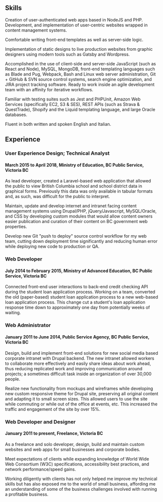 ## Skills

Creation of user-authenticated web apps based in NodeJS and PHP. Development, and implementation of user-centric websites wrapped in content management systems.

Comfortable writing front-end templates as well as server-side logic.

Implementation of static designs to live production websites from graphic designers using modern tools such as Gatsby and Wordpress.

Accomplished in the use of client-side and server-side JavaScript (such as React and Node), MySQL, MongoDB, front-end templating languages such as Blade and Pug, Webpack, Bash and Linux web server administration, Git + GitHub & SVN source control systems, search engine optimization, and JIRA project tracking software. Ready to work inside an agile development team with an affinity for iterative workflows.

Familiar with testing suites such as Jest and PHPUnit, Amazon Web Services (specifically EC2, S3 & SES), REST APIs (such as Strava & QuestTrade), Shopify and the Liquid templating language, and large Oracle databases.

Fluent in both written and spoken English and Italian.

## Experience

<!-- Answer the question, "How did you IMPACT your role at your previous job?" with each entry below. -->

### User Experience Design; Technical Analyst

#### March 2015 to April 2018, Ministry of Education, BC Public Service, Victoria BC

As lead developer, created a Laravel-based web application that allowed the public to view British Columbia school and school district data in graphical forms. Previously this data was only available in tabular formats and, as such, was difficult for the public to interpret.

Maintain, update and develop internet and intranet facing content management systems using Drupal/PHP, jQuery/Javascript, MySQL/Oracle, and CSS by developing custom modules that would allow content owners easier publication and curation of their content on BC government web properties.

Develop new Git "push to deploy" source control workflow for my web team, cutting down deployment time significantly and reducing human error while deploying new code to production or QA.

### Web Developer

#### July 2014 to February 2015, Ministry of Advanced Education, BC Public Service, Victoria BC

Connected front-end user interactions to back-end credit checking API during the student loan application process. Working on a team, converted the old (paper-based) student loan application process to a new web-based loan application process. This change cut a student's loan application response time down to approximately one day from potentially weeks of waiting.

### Web Administrator

#### January 2011 to June 2014, Public Service Agency, BC Public Service, Victoria BC

Design, build and implement front-end solutions for new social media based corporate intranet with Drupal backend. The new intranet allowed workers to collaborate more effectively and easily share ideas about work ahead, thus reducing replicated work and improving communication around projects; a sometimes difficult task inside an organization of over 30,000 people.

Realize new functionality from mockups and wireframes while developing new custom responsive theme for Drupal site, preserving all original content and adapting it to small screen sizes. This allowed users to use the site while commuting or while out of the office at events, etc. This increased the traffic and engagement of the site by over 15%.

### Web Developer and Designer

#### January 2011 to present, Freelance, Victoria BC

As a freelance and solo developer, design, build and maintain custom websites and web apps for small businesses and corporate bodies.

Meet expectations of clients while expanding knowledge of World Wide Web Consortium (W3C) specifications, accessibility best practices, and network performance/speed gains.

Working diligently with clients has not only helped me improve my technical skills but has also exposed me to the world of small business, affording me an understanding of some of the business challenges involved with running a profitable business.
